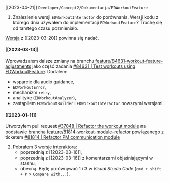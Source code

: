 [[2023-04-21]]
`Developer/Concept2/Dokumentacja/EDWorkoutFeature`

1. Znalezienie wersji `EDWorkoutInteractor` do porównania. Wersji kodu z którego dnia używałem do implementacji `EDWorkoutFeature`? Trochę się od tamtego czasu pozmieniało.

[Wersja](https://dev.azure.com/angrynerds/Devscale%20-%20Concept2/_git/hsl-concept2-ergdata-ios/commit/d672d79dbacd93f244595bf82a92674cadaff62d?refName=refs/heads/feature/84631-workout-feature-adjustments) z [[2023-03-20]] powinna się nadać.

#### [[2023-03-13]] 
Wprowadzałem dalsze zmiany na branchu [feature/84631-workout-feature-adjustments](https://dev.azure.com/angrynerds/Devscale%20-%20Concept2/_git/hsl-concept2-ergdata-ios?version=GBfeature/84631-workout-feature-adjustments) jako część zadania [#84631 | Test workouts using EDWorkoutFeature](https://dev.azure.com/angrynerds/Devscale%20-%20Concept2/_workitems/edit/84631).
Dodałem:
- wsparcie dla audio guidance,
- `EDWorkoutError`,
- mechanizm `retry`,
- analitykę (`EDWorkoutAnalyzer`),
- zastąpiłem `EDWorkoutBuilder` i `EDWorkoutInteractor` nowszymi wersjami.

#### [[2023-01-11]] 
Utworzyłem pull request [#37848 | Refactor the workout module](https://dev.azure.com/angrynerds/Devscale%20-%20Concept2/_git/hsl-concept2-ergdata-ios/pullrequest/37848) na podstawie brancha [feature/81814-workout-module-refactor](https://dev.azure.com/angrynerds/Devscale%20-%20Concept2/_git/hsl-concept2-ergdata-ios?version=GBfeature/81814-workout-module-refactor) powiązanego z ticketem [#81814 | Refactor PM communication module](https://dev.azure.com/angrynerds/Devscale%20-%20Concept2/_workitems/edit/81814/)

2. Pobrałem 3 wersje interaktora:
	- poprzednią z [[2023-03-16]],
	- poprzednią z [[2023-03-16]] z komentarzami objaśniającymi w stashu,
	- obecną.
Będę porównywać 1 i 3 w *Visual Studio Code* (`cmd + shift + P` > `Compare with...`).

